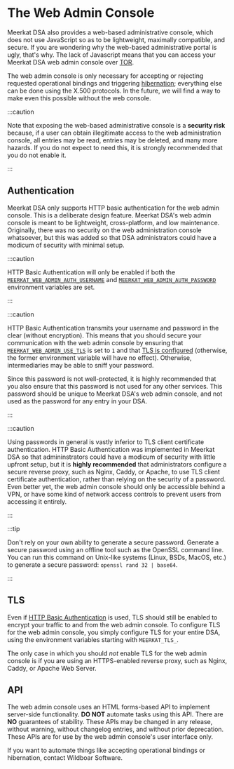 # The Web Admin Console

Meerkat DSA also provides a web-based administrative console, which does not use
JavaScript so as to be lightweight, maximally compatible, and secure. If you are
wondering why the web-based administrative portal is ugly, that's why. The lack
of Javascript means that you can access your Meerkat DSA web admin console over
[TOR](https://www.torproject.org/).

The web admin console is only necessary for accepting or rejecting requested
operational bindings and triggering [hibernation](./administration.md#hibernation); everything else can be done using the X.500 protocols. In
the future, we will find a way to make even this possible without the web
console.

:::caution

Note that exposing the web-based administrative console is a **security risk**
because, if a user can obtain illegitimate access to the web administration
console, all entries may be read, entries may be deleted, and many more hazards.
If you do not expect to need this, it is strongly recommended that you do not
enable it.

:::

## Authentication

Meerkat DSA only supports HTTP basic authentication for the web admin console.
This is a deliberate design feature. Meerkat DSA's web admin console is meant to
be lightweight, cross-platform, and low maintenance. Originally, there was no
security on the web administration console whatsoever, but this was added so
that DSA administrators could have a modicum of security with minimal setup.

:::caution

HTTP Basic Authentication will only be enabled if both the
[`MEERKAT_WEB_ADMIN_AUTH_USERNAME`](#meerkatwebadminauthusername) and
[`MEERKAT_WEB_ADMIN_AUTH_PASSWORD`](#meerkatwebadminauthpassword) environment
variables are set.

:::

:::caution

HTTP Basic Authentication transmits your username and password in the clear
(without encryption). This means that you should secure your communication with
the web admin console by ensuring that
[`MEERKAT_WEB_ADMIN_USE_TLS`](#meerkatwebadminusetls) is set to `1` and that
[TLS is configured](./tls.md) (otherwise, the former environment variable will
have no effect). Otherwise, intermediaries may be able to sniff your password.

Since this password is not well-protected, it is highly recommended that you
also ensure that this password is not used for any other services. This password
should be unique to Meerkat DSA's web admin console, and not used as the
password for any entry in your DSA.

:::

:::caution

Using passwords in general is vastly inferior to TLS client certificate
authentication. HTTP Basic Authentication was implemented in Meerkat DSA so that
admininstrators could have a modicum of security with little upfront setup, but
it is **highly recommended** that administrators configure a secure reverse
proxy, such as Nginx, Caddy, or Apache, to use TLS client certificate
authentication, rather than relying on the security of a password. Even better
yet, the web admin console should only be accessible behind a VPN, or have some
kind of network access controls to prevent users from accessing it entirely.

:::

:::tip

Don't rely on your own ability to generate a secure password. Generate a secure
password using an offline tool such as the OpenSSL command line. You can run
this command on Unix-like systems (Linux, BSDs, MacOS, etc.) to generate a
secure password: `openssl rand 32 | base64`.

:::

## TLS

Even if [HTTP Basic Authentication](#authentication) is used, TLS should still
be enabled to encrypt your traffic to and from the web admin console. To
configure TLS for the web admin console, you simply configure TLS for your
entire DSA, using the environment variables starting with `MEERKAT_TLS_`.

The only case in which you should _not_ enable TLS for the web admin console is
if you are using an HTTPS-enabled reverse proxy, such as Nginx, Caddy, or
Apache Web Server.

## API

The web admin console uses an HTML forms-based API to implement server-side
functionality. **DO NOT** automate tasks using this API. There are **NO**
guarantees of stability. These APIs may be changed in any release, without
warning, without changelog entries, and without prior deprecation. These APIs
are for use by the web admin console's user interface only.

If you want to automate things like accepting operational bindings or
hibernation, contact Wildboar Software.
